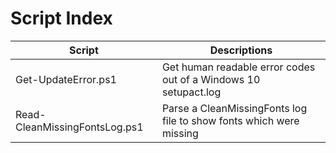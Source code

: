 Script Index
============

|Script                        | Descriptions                                                        |
|------------------------------|---------------------------------------------------------------------|
|Get-UpdateError.ps1           | Get human readable error codes out of a Windows 10 setupact.log     |
|Read-CleanMissingFontsLog.ps1 | Parse a CleanMissingFonts log file to show fonts which were missing |
